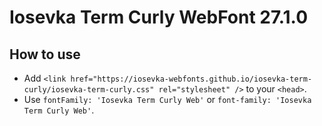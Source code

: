 # Iosevka Term Curly WebFont 27.1.0

## How to use

- Add `<link href="https://iosevka-webfonts.github.io/iosevka-term-curly/iosevka-term-curly.css" rel="stylesheet" />` to your `<head>`.
- Use `fontFamily: 'Iosevka Term Curly Web'` or `font-family: 'Iosevka Term Curly Web'`.
